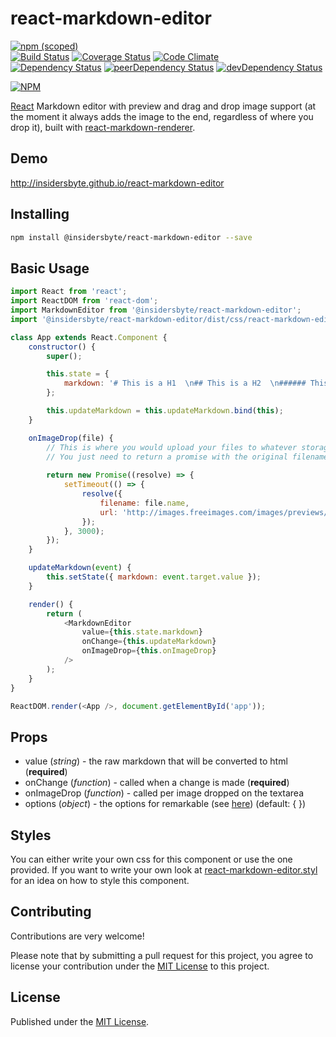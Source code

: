 # react-markdown-editor

[![npm (scoped)](https://img.shields.io/npm/v/@insidersbyte/react-markdown-editor.svg)](https://www.npmjs.com/package/@insidersbyte/react-markdown-editor)  
[![Build Status](https://travis-ci.org/InsidersByte/react-markdown-editor.svg)](https://travis-ci.org/InsidersByte/react-markdown-editor)
[![Coverage Status](https://coveralls.io/repos/github/InsidersByte/react-markdown-editor/badge.svg?branch=master)](https://coveralls.io/github/InsidersByte/react-markdown-editor?branch=master)
[![Code Climate](https://codeclimate.com/github/InsidersByte/react-markdown-editor/badges/gpa.svg)](https://codeclimate.com/github/InsidersByte/react-markdown-editor)  
[![Dependency Status](https://david-dm.org/insidersbyte/react-markdown-editor.svg)](https://david-dm.org/insidersbyte/react-markdown-editor)
[![peerDependency Status](https://david-dm.org/insidersbyte/react-markdown-editor/peer-status.svg)](https://david-dm.org/insidersbyte/react-markdown-editor#info=peerDependencies)
[![devDependency Status](https://david-dm.org/insidersbyte/react-markdown-editor/dev-status.svg)](https://david-dm.org/insidersbyte/react-markdown-editor#info=devDependencies)

[![NPM](https://nodei.co/npm/@insidersbyte/react-markdown-editor.png?downloads=true&downloadRank=true)](https://nodei.co/npm/@insidersbyte/react-markdown-editor/)

[React](http://facebook.github.io/react) Markdown editor with preview and drag and drop image support (at the moment it always adds the image to the end, regardless of where you drop it), built with [react-markdown-renderer](https://github.com/insidersbyte/react-markdown-renderer).

## Demo
http://insidersbyte.github.io/react-markdown-editor

## Installing

```bash
npm install @insidersbyte/react-markdown-editor --save
```

## Basic Usage

```js
import React from 'react';
import ReactDOM from 'react-dom';
import MarkdownEditor from '@insidersbyte/react-markdown-editor';
import '@insidersbyte/react-markdown-editor/dist/css/react-markdown-editor.css';

class App extends React.Component {
    constructor() {
        super();

        this.state = {
            markdown: '# This is a H1  \n## This is a H2  \n###### This is a H6',
        };

        this.updateMarkdown = this.updateMarkdown.bind(this);
    }

    onImageDrop(file) {
        // This is where you would upload your files to whatever storage you are using
        // You just need to return a promise with the original filename and the url of the uploaded file
    
        return new Promise((resolve) => {
            setTimeout(() => {
                resolve({
                    filename: file.name,
                    url: 'http://images.freeimages.com/images/previews/b56/hands-2-ok-hand-1241594.jpg',
                });
            }, 3000);
        });
    }

    updateMarkdown(event) {
        this.setState({ markdown: event.target.value });
    }

    render() {
        return (
            <MarkdownEditor
                value={this.state.markdown}
                onChange={this.updateMarkdown}
                onImageDrop={this.onImageDrop}
            />
        );
    }
}

ReactDOM.render(<App />, document.getElementById('app'));
```

## Props

* value (*string*) - the raw markdown that will be converted to html (**required**)
* onChange (*function*) - called when a change is made (**required**)
* onImageDrop (*function*) - called per image dropped on the textarea
* options (*object*) - the options for remarkable (see [here](https://github.com/jonschlinkert/remarkable#options)) (default: { })

## Styles

You can either write your own css for this component or use the one provided. If you want to write your own look at [react-markdown-editor.styl](https://github.com/InsidersByte/react-markdown-editor/blob/master/src/react-markdown-editor.styl) for an idea on how to style this component.

## Contributing

Contributions are very welcome!

Please note that by submitting a pull request for this project, you agree to license your contribution under the [MIT License](https://github.com/insidersbyte/react-markdown-editor/blob/master/LICENSE) to this project.

## License

Published under the [MIT License](https://github.com/insidersbyte/react-markdown-editor/blob/master/LICENSE).
